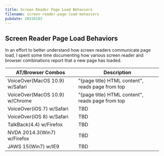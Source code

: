 ```yaml
---
title: Screen Reader Page Load Behaviors
filename: screen-reader-page-load-behaviors
pubdate: 20150103 
---
```


<h2 data-page-title="Screen Reader Page Load Behaviors">Screen Reader Page Load Behaviors</h2>

In an effort to better understand how screen readers communicate page load, I spent some time documenting how various screen reader and browser combinations report that a new page has loaded.

| AT/Browser Combos					| Description
|-----------------------------------|---------------
| VoiceOver(MacOS 10.9) w/Safari	| "{page title} HTML content", reads page from top
| VoiceOver(MacOS 10.9) w/Chrome	| "{page title} HTML content", reads page from top
| VoiceOver(iOS 7) w/Safari			| TBD
| VoiceOver(iOS 8) w/Safari			| TBD
| TalkBack(4.4) w/Firefox			| TBD
| NVDA 2014.3(Win7) w/Firefox		| TBD
| JAWS 15(Win7) w/IE9				| TBD


